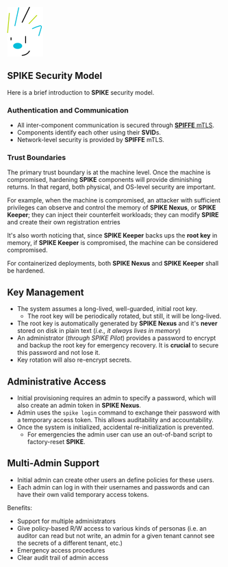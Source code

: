 ![SPIKE](../assets/spike-banner.png)

## SPIKE Security Model

Here is a brief introduction to **SPIKE** security model.

### Authentication and Communication

* All inter-component communication is secured through [**SPIFFE** mTLS][spiffe].
* Components identify each other using their **SVID**s.
* Network-level security is provided by **SPIFFE** mTLS.

[spiffe]: https://spiffe.io/

### Trust Boundaries

The primary trust boundary is at the machine level. Once the machine is 
compromised, hardening **SPIKE** components will provide diminishing returns.
In that regard, both physical, and OS-level security are important.

For example, when the machine is compromised, an attacker with sufficient 
privileges can observe and control the memory of **SPIKE Nexus**, or 
**SPIKE Keeper**; they can inject their counterfeit workloads; they can modify 
**SPIRE** and create their own registration entries

It's also worth noticing that, since **SPIKE Keeper** backs ups the **root key**
in memory, if **SPIKE Keeper** is compromised, the machine can be considered 
compromised.

For containerized deployments, both **SPIKE Nexus** and **SPIKE Keeper** 
shall be hardened.

## Key Management

* The system assumes a long-lived, well-guarded, initial root key.
  * The root key will be periodically rotated, but still, it will be long-lived.
* The root key is automatically generated by **SPIKE Nexus** and it's
  **never** stored on disk in plain text (*i.e., it always lives in memory*)
* An administrator (*through SPIKE Pilot*) provides a password to encrypt and
  backup the root key for emergency recovery. It is **crucial** to secure this
  password and not lose it.
* Key rotation will also re-encrypt secrets.

## Administrative Access

* Initial provisioning requires an admin to specify a password, which will also
  create an admin token in **SPIKE Nexus**.
* Admin uses the `spike login` command to exchange their password with a 
  temporary access token. This allows auditability and accountability.
* Once the system is initialized, accidental re-initialization is prevented.
  * For emergencies the admin user can use an out-of-band script to factory-reset
    **SPIKE**.

## Multi-Admin Support

* Initial admin can create other users an define policies for these users.
* Each admin can log in with their usernames and passwords and can have their 
  own valid temporary access tokens.

Benefits:
* Support for multiple administrators
* Give policy-based R/W access to various kinds of personas (i.e. an auditor
  can read but not write, an admin for a given tenant cannot see the secrets
  of a different tenant, etc.)
* Emergency access procedures
* Clear audit trail of admin access
